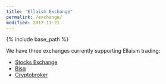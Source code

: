 ```yaml
---
title: "Ellaism Exchange"
permalink: /exchange/
modified: 2017-11-21
---
```


{% include base_path %}

We have three exchanges currently supporting Ellaism trading:

* [Stocks Exchange](https://stocks.exchange/trade/ELLA/BTC)
* [Bisq](https://bisq.network/)
* [Cryptobroker](https://trade.cryptobroker.io/markets/ellabtc)
